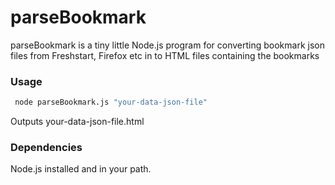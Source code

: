 # parseBookmark

parseBookmark is a tiny little Node.js program for converting bookmark json files from Freshstart, Firefox etc in to HTML files containing the bookmarks

### Usage

  ```sh
   node parseBookmark.js "your-data-json-file"
   ```
 Outputs your-data-json-file.html

### Dependencies

Node.js installed and in your path.